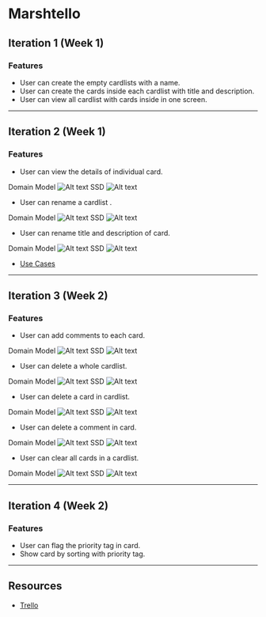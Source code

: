 # Marshtello

## Iteration 1 (Week 1)
### Features
- User can create the empty cardlists with a name.
- User can create the cards inside each cardlist with title and description.
- User can view all cardlist with cards inside in one screen.

----
## Iteration 2 (Week 1)
### Features
- User can view the details of individual card.

Domain Model
![Alt text](http://taweesoft.xyz/marshtello/images/iteration2/dm_card.png)
SSD
![Alt text](http://taweesoft.xyz/marshtello/images/iteration2/view_card.png)

- User can rename a cardlist .

Domain Model
![Alt text](http://taweesoft.xyz/marshtello/images/iteration2/dm_cardlist.png)
SSD
![Alt text](http://taweesoft.xyz/marshtello/images/iteration2/rename_cardlist.png)

- User can rename title and description of card.

Domain Model
![Alt text](http://taweesoft.xyz/marshtello/images/iteration2/dm_card.png)
SSD
![Alt text](http://taweesoft.xyz/marshtello/images/iteration2/edit_card_detail.png)

- [Use Cases](https://drive.google.com/file/d/0B7hNtjDh7rljNlFaMlp6WlVLY1U/view?usp=sharing)

----
## Iteration 3 (Week 2)
### Features
- User can add comments to each card.

Domain Model
![Alt text](http://taweesoft.xyz/marshtello/images/iteration3/add_remove_comment.png)
SSD
![Alt text](http://taweesoft.xyz/marshtello/images/iteration3/ssd_add_comment.png)

- User can delete a whole cardlist.

Domain Model
![Alt text](http://taweesoft.xyz/marshtello/images/iteration3/remove_clear_cardlist.png)
SSD
![Alt text](http://taweesoft.xyz/marshtello/images/iteration3/ssd_remove_cardlist.png)

- User can delete a card in cardlist.

Domain Model
![Alt text](http://taweesoft.xyz/marshtello/images/iteration3/remove_card.png)
SSD
![Alt text](http://taweesoft.xyz/marshtello/images/iteration3/ssd_remove_card.png)

- User can delete a comment in card.

Domain Model
![Alt text](http://taweesoft.xyz/marshtello/images/iteration3/add_remove_comment.png)
SSD
![Alt text](http://taweesoft.xyz/marshtello/images/iteration3/ssd_remove_comment.png)

- User can clear all cards in a cardlist.

Domain Model
![Alt text](http://taweesoft.xyz/marshtello/images/iteration3/remove_clear_cardlist.png)
SSD
![Alt text](http://taweesoft.xyz/marshtello/images/iteration3/ssd_clear_cardlist.png)

----
## Iteration 4 (Week 2)
### Features
- User can flag the priority tag in card.
- Show card by sorting with priority tag.

----
## Resources
- [Trello](https://trello.com/b/iDobQ8QL/marshtello)



